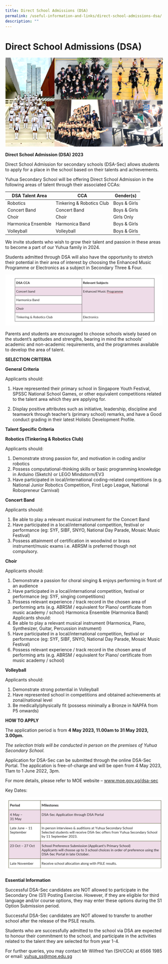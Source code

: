 ```yaml
---
title: Direct School Admissions (DSA)
permalink: /useful-information-and-links/direct-school-admissions-dsa/
description: ""
---
```

# **Direct School Admissions (DSA)**

![](/images/CCA%20achievements.png)

**Direct School Admission (DSA) 2023**

Direct School Admission for secondary schools (DSA-Sec) allows students to apply for a place in the school based on their talents and achievements.

Yuhua Secondary School will be offering Direct School Admission in the following areas of talent through their associated CCAs:



| DSA Talent Area | CCA | Gender(s) |
| -------- | -------- | -------- |
| Robotics     | Tinkering &amp; Robotics Club     | Boys &amp; Girls     |
| Concert Band    | Concert Band     | Boys &amp; Girls     |
| Choir     | Choir     | Girls Only     |
| Harmonica Ensemble     | Harmonica Band     | Boys &amp; Girls     |
| Volleyball     | Volleyball     | Boys &amp; Girls     |

We invite students who wish to grow their talent and passion in these areas to become a part of our Yuhua family in 2024.

        
Students admitted through DSA will also have the opportunity to stretch their potential in their area of interest by choosing the Enhanced Music Programme or Electronics as a subject in Secondary Three & Four.

![](/images/screenshot%20(148).png)

Parents and students are encouraged to choose schools wisely based on the student’s aptitudes and strengths, bearing in mind the schools’ academic and non-academic requirements, and the programmes available to develop the area of talent.

**SELECTION CRITERIA** 

**General Criteria**

Applicants should:
1.  Have represented their primary school in Singapore Youth Festival, SPSSC National School Games, or other equivalent competitions related to the talent area which they are applying for.

3.  Display positive attributes such as initiative, leadership, discipline and teamwork through teacher’s (primary school) remarks, and have a Good conduct grading in their latest Holistic Development Profile.

**Talent Specific Criteria**

**Robotics (Tinkering & Robotics Club)**

Applicants should:
1. Demonstrate strong passion for, and motivation in coding and/or robotics
2. Possess computational-thinking skills or basic programming knowledge in Arduino (Sketch) or LEGO Mindstorm/EV3
3. Have participated in local/international coding-related competitions (e.g. National Junior Robotics Competition, First Lego League, National Robopreneur Carnival) 

**Concert Band**

Applicants should:
1. Be able to play a relevant musical instrument for the Concert Band
2. Have participated in a local/international competition, festival or performance (eg: SYF, SIBF, SNYO, National Day Parade, Mosaic Music Festival)
3. Possess attainment of certification in woodwind or brass instrument/music exams i.e. ABRSM is preferred though not compulsory.

**Choir**

Applicants should:

1. Demonstrate a passion for choral singing & enjoys performing in front of an audience
2. Have participated in a local/international competition, festival or performance (eg: SYF, singing competitions)
3. Possess relevant experience / track record in the chosen area of performing arts (e.g. ABRSM / equivalent for Piano/ certificate from music academy / school)
Harmonica Ensemble (Harmonica Band)
Applicants should:
4. Be able to play a relevant musical instrument (Harmonica, Piano, Synthesizer, Guitar, Percussion instrument)
5. Have participated in a local/international competition, festival or performance (eg: SYF, SIBF, SNYO, National Day Parade, Mosaic Music Festival)
6. Possess relevant experience / track record in the chosen area of performing arts (e.g. ABRSM / equivalent for Piano/ certificate from music academy / school)

**Volleyball**

Applicants should:

1. Demonstrate strong potential in Volleyball
2. Have represented school in competitions and obtained achievements at zonal/national level
3. Be medically/physically fit (possess minimally a Bronze in NAPFA from P5 onwards)

**HOW TO APPLY**

The application period is from **4 May 2023, 11.00am to 31 May 2023, 3.00pm.**

*The selection trials will be conducted in person on the premises of Yuhua Secondary School.*

Application for DSA-Sec can be submitted through the online DSA-Sec Portal. The application is free-of-charge and will be open from 4 May 2023, 11am to 1 June 2022, 3pm.

For more details, please refer to MOE website – www.moe.gov.sg/dsa-sec

Key Dates:

![](/images/screenshot%20(149).png)



**Essential Information**

Successful DSA-Sec candidates are NOT allowed to participate in the Secondary One (S1) Posting Exercise. However, if they are eligible for third language and/or course options, they may enter these options during the S1 Option Submission period.

Successful DSA-Sec candidates are NOT allowed to transfer to another school after the release of the PSLE results. 

Students who are successfully admitted to the school via DSA are expected to honour their commitment to the school, and participate in the activities related to the talent they are selected for from year 1-4.

For further queries, you may contact Mr Wilfred Yan (SH/CCA) at 6566 1985 or email: yuhua_ss@moe.edu.sg






